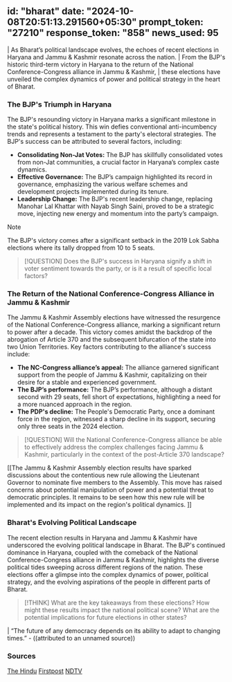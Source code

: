 
id: "bharat"
date: "2024-10-08T20:51:13.291560+05:30"
prompt_token: "27210"
response_token: "858"
news_used: 95
------
| As Bharat’s political landscape evolves, the echoes of recent elections in Haryana and Jammu & Kashmir resonate across the nation.
| From the BJP's historic third-term victory in Haryana to the return of the National Conference-Congress alliance in Jammu & Kashmir,
| these elections have unveiled the complex dynamics of power and political strategy in the heart of Bharat.

### The BJP's Triumph in Haryana

The BJP's resounding victory in Haryana marks a significant milestone in the state's political history. This win defies conventional anti-incumbency trends and represents a testament to the party's electoral strategies. The BJP's success can be attributed to several factors, including:

- **Consolidating Non-Jat Votes:** The BJP has skillfully consolidated votes from non-Jat communities, a crucial factor in Haryana’s complex caste dynamics.
- **Effective Governance:** The BJP’s campaign highlighted its record in governance, emphasizing the various welfare schemes and development projects implemented during its tenure.
- **Leadership Change:** The BJP's recent leadership change, replacing Manohar Lal Khattar with Nayab Singh Saini, proved to be a strategic move, injecting new energy and momentum into the party’s campaign.

> [!NOTE]
> The BJP's victory comes after a significant setback in the 2019 Lok Sabha elections where its tally dropped from 10 to 5 seats.

> [!QUESTION]
> Does the BJP's success in Haryana signify a shift in voter sentiment towards the party, or is it a result of specific local factors?

### The Return of the National Conference-Congress Alliance in Jammu & Kashmir

The Jammu & Kashmir Assembly elections have witnessed the resurgence of the National Conference-Congress alliance, marking a significant return to power after a decade. This victory comes amidst the backdrop of the abrogation of Article 370 and the subsequent bifurcation of the state into two Union Territories. Key factors contributing to the alliance's success include:

- **The NC-Congress alliance’s appeal:** The alliance garnered significant support from the people of Jammu & Kashmir, capitalizing on their desire for a stable and experienced government.
- **The BJP’s performance:** The BJP’s performance, although a distant second with 29 seats, fell short of expectations, highlighting a need for a more nuanced approach in the region.
- **The PDP's decline:**  The People's Democratic Party, once a dominant force in the region, witnessed a sharp decline in its support, securing only three seats in the 2024 election.

> [!QUESTION]
> Will the National Conference-Congress alliance be able to effectively address the complex challenges facing Jammu & Kashmir, particularly in the context of the post-Article 370 landscape? 

[[The Jammu & Kashmir Assembly election results have sparked discussions about the contentious new rule allowing the Lieutenant Governor to nominate five members to the Assembly. This move has raised concerns about potential manipulation of power and a potential threat to democratic principles. It remains to be seen how this new rule will be implemented and its impact on the region's political dynamics. ]]

### Bharat's Evolving Political Landscape

The recent election results in Haryana and Jammu & Kashmir have underscored the evolving political landscape in Bharat. The BJP's continued dominance in Haryana, coupled with the comeback of the National Conference-Congress alliance in Jammu & Kashmir, highlights the diverse political tides sweeping across different regions of the nation. These elections offer a glimpse into the complex dynamics of power, political strategy, and the evolving aspirations of the people in different parts of Bharat.

> [!THINK]
> What are the key takeaways from these elections? How might these results impact the national political scene? What are the potential implications for future elections in other states?

| “The future of any democracy depends on its ability to adapt to changing times.” -  ((attributed to an unnamed source))

### Sources

[The Hindu](https://www.thehindu.com/)
[Firstpost](https://www.firstpost.com/)
[NDTV](https://www.ndtv.com/)

